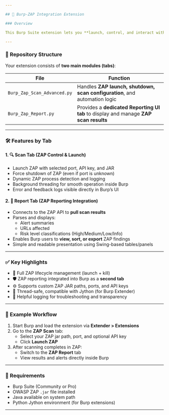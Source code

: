```yaml
---

## 🧩 Burp-ZAP Integration Extension

### Overview

This Burp Suite extension lets you **launch, control, and interact with OWASP ZAP** directly from Burp. It includes both **scanning** and **reporting** features, giving you a streamlined workflow between ZAP’s automation power and Burp’s interception tools.

---
```


### 📁 Repository Structure

Your extension consists of **two main modules (tabs)**:

| File | Function |
|------|----------|
| `Burp_Zap_Scan_Advanced.py` | Handles **ZAP launch, shutdown, scan configuration**, and automation logic |
| `Burp_Zap_Report.py` | Provides a **dedicated Reporting UI tab** to display and manage **ZAP scan results** |

---

### 🛠 Features by Tab

#### 1. 🔍 **Scan Tab (ZAP Control & Launch)**
- Launch ZAP with selected port, API key, and JAR
- Force shutdown of ZAP (even if port is unknown)
- Dynamic ZAP process detection and logging
- Background threading for smooth operation inside Burp
- Error and feedback logs visible directly in Burp’s UI

#### 2. 📄 **Report Tab (ZAP Reporting Integration)**
- Connects to the ZAP API to **pull scan results**
- Parses and displays:
  - Alert summaries
  - URLs affected
  - Risk level classifications (High/Medium/Low/Info)
- Enables Burp users to **view, sort, or export** ZAP findings
- Simple and readable presentation using Swing-based tables/panels

---

### ✅ Key Highlights

- 🧪 Full ZAP lifecycle management (launch + kill)
- 🛡️ ZAP reporting integrated into Burp as a **second tab**
- ⚙️ Supports custom ZAP JAR paths, ports, and API keys
- 🔌 Thread-safe, compatible with Jython (for Burp Extender)
- 💬 Helpful logging for troubleshooting and transparency

---

### 🧪 Example Workflow

1. Start Burp and load the extension via **Extender > Extensions**
2. Go to the **ZAP Scan** tab:
   - Select your ZAP jar path, port, and optional API key
   - Click **Launch ZAP**
3. After scanning completes in ZAP:
   - Switch to the **ZAP Report** tab
   - View results and alerts directly inside Burp

---

### 🧰 Requirements

- Burp Suite (Community or Pro)
- OWASP ZAP `.jar` file installed
- Java available on system path
- Python Jython environment (for Burp extensions)

---

